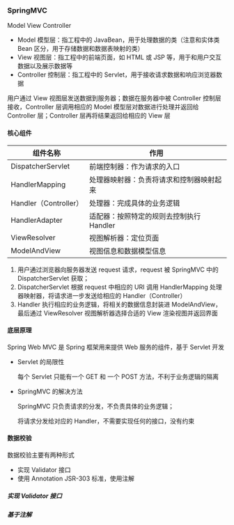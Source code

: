 ###  SpringMVC

Model View Controller

* Model 模型层：指工程中的  JavaBean，用于处理数据的类（注意和实体类 Bean 区分，用于存储数据和数据表映射的类）
* View 视图层：指工程中的前端页面，如 HTML 或 JSP 等，用于和用户交互数据以及展示数据等
* Controller 控制层：指工程中的 Servlet，用于接收请求数据和响应浏览器数据

用户通过 View 视图层发送数据到服务器；数据在服务器中被 Controller 控制层接收，Controller 层调用相应的 Model 模型层对数据进行处理并返回给 Controller 层；Controller 层再将结果返回给相应的 View 层

#### 核心组件

| 组件名称              | 作用                                     |
| --------------------- | ---------------------------------------- |
| DispatcherServlet     | 前端控制器：作为请求的入口               |
| HandlerMapping        | 处理器映射器：负责将请求和控制器映射起来 |
| Handler（Controller） | 处理器：完成具体的业务逻辑               |
| HandlerAdapter        | 适配器：按照特定的规则去控制执行 Handler |
| ViewResolver          | 视图解析器：定位页面                     |
| ModelAndView          | 视图信息和数据模型信息                   |

1. 用户通过浏览器向服务器发送 request 请求，request 被 SpringMVC 中的 DispatcherServlet 获取；
2. DispatcherServlet 根据 request 中相应的 URI 调用 HandlerMapping 处理器映射器，将请求进一步发送给相应的 Handler（Controller）
3. Handler 执行相应的业务逻辑，将相关的数据信息封装进 ModelAndView，最后通过 ViewResolver 视图解析器选择合适的 View 渲染视图并返回界面

#### 底层原理

Spring Web MVC 是 Spring 框架用来提供 Web 服务的组件，基于 Servlet 开发

* Servlet 的局限性

  每个 Servlet 只能有一个 GET 和 一个 POST 方法，不利于业务逻辑的隔离

* SpringMVC 的解决方法

  SpringMVC 只负责请求的分发，不负责具体的业务逻辑；

  将请求分发给对应的 Handler，不需要实现任何的接口，没有约束

#### 数据校验

数据校验主要有两种形式

* 实现 Validator 接口
* 使用 Annotation JSR-303 标准，使用注解

##### 实现 Validator 接口



##### 基于注解
